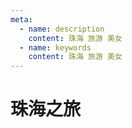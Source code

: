 ```yaml
---
meta:
  - name: description
    content: 珠海 旅游 美女
  - name: keywords
    content: 珠海 旅游 美女
---
```

# 珠海之旅


<ImgView title="珠海旅游" url="https://6.z.wiki/autoupload/20240203/TNuR.47EA10A0-26DF-415D-A87A-0B403DFCB295.heic.jpg" />

<ImgView title="珠海旅游" url="https://5.z.wiki/autoupload/20240203/oeWl.591CD2DA-7D04-45A9-A407-C8DEF7AE9B1C.heic.jpg" />


<ImgView title="珠海旅游" url="https://3.z.wiki/autoupload/20240203/wULN.342654BF-8449-4CFB-99AE-9A2CD93ABDE9.heic.jpg" />



<ImgView title="珠海旅游" url="https://4.z.wiki/autoupload/20240203/X0XR.4032X3024-CDFE56F8-25AC-4CC4-9784-53F62E0B9D84.jpeg" />


<ImgView title="珠海旅游" url="https://7.z.wiki/autoupload/20240203/69ZO.3829X2878-F2004F26-0F26-478B-8DDC-5CA9744A9E1E.jpeg" />


<ImgView title="珠海旅游" url="https://7.z.wiki/autoupload/20240203/O7D1.77EB1107-E27A-46F8-960F-306256C8CAFF.heic.jpg" />


<ImgView title="珠海旅游" url="https://0.z.wiki/autoupload/20240203/0ivg.4032X3024-EDD4EB70-9B70-4021-B659-AF8295C6F4A4.jpeg" />


<ImgView title="珠海旅游" url="https://5.z.wiki/autoupload/20240203/EMEy.2634X3785-195A93D6-96DC-41F1-89D2-BB5F220F90BD.jpeg" />


<ImgView title="珠海旅游" url="https://5.z.wiki/autoupload/20240203/dyaf.3024X4032-879B0C13-FBA3-446C-8308-C07A40B86A6A.jpeg" />


<ImgView title="珠海旅游" url="https://7.z.wiki/autoupload/20240203/Zebj.4032X3024-EDD4EB70-9B70-4021-B659-AF8295C6F4A4.jpeg" />

